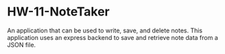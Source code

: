 # HW-11-NoteTaker
An application that can be used to write, save, and delete notes. This application uses an express backend to save and retrieve note data from a JSON file.
